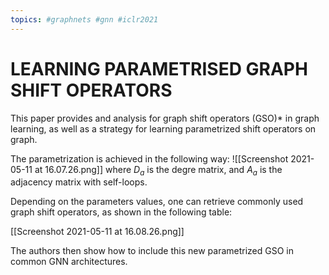 ```yaml
---
topics: #graphnets #gnn #iclr2021
---
```



#  LEARNING PARAMETRISED GRAPH SHIFT OPERATORS

This paper provides and analysis for graph shift operators (GSO)* in graph learning, as well as a strategy for learning parametrized shift operators on graph. 

The parametrization is achieved in the following way:
![[Screenshot 2021-05-11 at 16.07.26.png]]
where $D_a$ is the degre matrix,  and $A_a$ is the adjacency matrix with self-loops.

Depending on the parameters values, one can retrieve commonly used graph shift operators, as shown in the following table:

[[Screenshot 2021-05-11 at 16.08.26.png]]

The authors then show how to include this new parametrized GSO in common GNN architectures.

